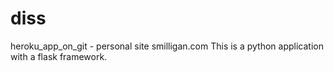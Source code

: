 # diss
heroku_app_on_git - personal site smilligan.com
This is a python application with a flask framework.
